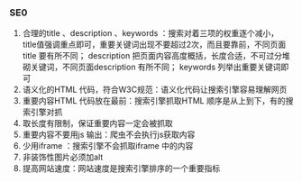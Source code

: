 ### SE0

1. 合理的title 、description 、keywords ：搜索对着三项的权重逐个减⼩， title值强调重点即可，重要关键词出现不要超过2次，⽽且要靠前，不同⻚⾯title 要有所不同； description 把⻚⾯内容⾼度概括，⻓度合适，不可过分堆砌关键词，不同⻚⾯description 有所不同； keywords 列举出重要关键词即可
2. 语义化的HTML 代码，符合W3C规范：语义化代码让搜索引擎容易理解⽹⻚
3. 重要内容HTML 代码放在最前：搜索引擎抓取HTML 顺序是从上到下，有的搜索引擎对抓
4. 取⻓度有限制，保证重要内容⼀定会被抓取
5. 重要内容不要⽤js 输出：爬⾍不会执⾏js获取内容
6. 少⽤iframe ：搜索引擎不会抓取iframe 中的内容
7. ⾮装饰性图⽚必须加alt
8. 提⾼⽹站速度：⽹站速度是搜索引擎排序的⼀个重要指标

### 